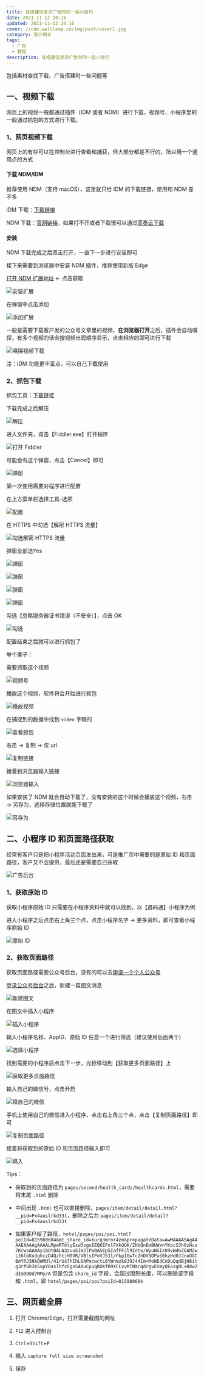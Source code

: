 ```yaml
---
title: 在搭建信息流广告时的一些小技巧
date: 2021-11-12 20:16
updated: 2021-11-12 20:16
cover: //cdn.wallleap.cn/img/post/cover1.jpg
category: 设计相关
tags:
  - 广告
  - 教程
description: 在搭建信息流广告时的一些小技巧
---
```


包括素材查找下载、广告搭建时一些问题等

## 一、视频下载

网页上的视频一般都通过插件（IDM 或者 NDM）进行下载，视频号、小程序里的一般通过抓包的方式进行下载。

### 1、网页视频下载

网页上的有些可以在控制台进行查看和捕获，但大部分都是不行的，所以用一个通用点的方式

#### 下载 NDM/IDM

推荐使用 NDM（支持 macOS），这里就只给 IDM 的下载链接，使用和 NDM 差不多

IDM 下载：[下载链接](https://wallleap.lanzouw.com/incNHwbkktc)

NDM 下载：[官网链接](https://www.neatdownloadmanager.com/index.php/en/)，如果打不开或者下载慢可以通过[蓝奏云下载](https://wallleap.lanzouw.com/iBJs7wbkkmf)

#### 安装

NDM 下载完成之后双击打开，一直下一步进行安装即可

接下来需要到浏览器中安装 NDM 插件，推荐使用新版 Edge

[打开 NDM 扩展地址](https://microsoftedge.microsoft.com/addons/detail/neatdownloadmanager-exten/pbghcbaeehloijjcebiflemhcebmlnke?hl=zh-CN) ← 点击获取

![安装扩展](https://cdn.wallleap.cn/img/pic/illustration/202305280013023.png)

在弹窗中点击添加

![添加扩展](https://cdn.wallleap.cn/img/pic/illustration/202305280013915.png)

一般是需要下载客户发的公众号文章里的视频，**在浏览器打开**之后，插件会自动嗅探，有多个视频的话会按视频出现顺序显示，点击相应的即可进行下载

![嗅探视频下载](https://cdn.wallleap.cn/img/pic/illustration/202305280013854.png)

注：IDM 功能更丰富点，可以自己下载使用

### 2、抓包下载

抓包工具：[下载链接](https://wallleap.lanzouw.com/iMPEVwbhw6d)

下载完成之后解压

![解压](https://cdn.wallleap.cn/img/pic/illustration/202305280013788.png)

进入文件夹，双击【Fiddler.exe】打开程序

![打开 Fiddler](https://cdn.wallleap.cn/img/pic/illustration/202305280014996.png)

可能会有这个弹窗，点击【Cancel】即可

![弹窗](https://cdn.wallleap.cn/img/pic/illustration/202305280014442.png)

第一次使用需要对程序进行配置

在上方菜单栏选择工具-选项

![配置](https://cdn.wallleap.cn/img/pic/illustration/202305280014348.png)

在 HTTPS 中勾选【解密 HTTPS 流量】

![勾选解密 HTTPS 流量](https://cdn.wallleap.cn/img/pic/illustration/202305280014945.png)

弹窗全部选Yes

![弹窗](https://cdn.wallleap.cn/img/pic/illustration/202305280014360.png)

![弹窗](https://cdn.wallleap.cn/img/pic/illustration/202305280014447.png)

![弹窗](https://cdn.wallleap.cn/img/pic/illustration/202305280014420.png)

![弹窗](https://cdn.wallleap.cn/img/pic/illustration/202305280014075.png)

勾选【忽略服务器证书错误（不安全）】，点击 OK

![勾选](https://cdn.wallleap.cn/img/pic/illustration/202305280014093.png)

配置结束之后就可以进行抓包了

举个栗子：

需要抓取这个视频

![视频号](https://cdn.wallleap.cn/img/pic/illustration/202305280014964.png)

播放这个视频，软件将会开始进行抓包

![播放视频](https://cdn.wallleap.cn/img/pic/illustration/202305280014177.png)

在捕捉到的数据中找到 `video` 字眼的

![查看抓包](https://cdn.wallleap.cn/img/pic/illustration/202305280014606.png)

右击 → 复制 → 仅 url

![复制链接](https://cdn.wallleap.cn/img/pic/illustration/202305280015982.png)

接着到浏览器输入链接

![浏览器输入](https://cdn.wallleap.cn/img/pic/illustration/202305280016013.png)

如果安装了 NDM 就会自动下载了，没有安装的这个时候会播放这个视频，右击 → 另存为，选择存储位置就能下载了

![另存为](https://cdn.wallleap.cn/img/pic/illustration/202305280015411.png)

## 二、小程序 ID 和页面路径获取

经常有客户只是把小程序活动页面发出来，可是推广页中需要的是原始 ID 和页面路径，客户又不会提供，最后还是需要自己获取

![广告后台](https://cdn.wallleap.cn/img/pic/illustration/202305280015376.png)

### 1、获取原始 ID

获取小程序原始 ID 只需要在小程序资料中就可以找到，以【昌码通】小程序为例

进入小程序之后点击右上角三个点，点击小程序名字 → 更多资料，即可查看小程序原始 ID

![原始 ID](https://cdn.wallleap.cn/img/pic/illustration/202305280015936.jpg)

### 2、获取页面路径

获取页面路径需要公众号后台，没有的可以去[申请一个个人公众号](https://mp.weixin.qq.com/)

[登录公众号后台](https://mp.weixin.qq.com/cgi-bin/loginpage?url=%2Fcgi-bin%2Fhome%3Ft%3Dhome%2Findex)之后，新建一篇图文消息

![新建图文](https://cdn.wallleap.cn/img/pic/illustration/202305280015257.png)

在图文中插入小程序

![插入小程序](https://cdn.wallleap.cn/img/pic/illustration/202305280015755.png)

输入小程序名称、AppID、原始 ID 任意一个进行筛选（建议使用后面两个）

![选择小程序](https://cdn.wallleap.cn/img/pic/illustration/202305280015836.png)

找到需要的小程序后点击下一步，光标移动到【获取更多页面路径】上

![获取更多页面路径](https://cdn.wallleap.cn/img/pic/illustration/202305280015772.png)

输入自己的微信号，点击开启

![填自己的微信](https://cdn.wallleap.cn/img/pic/illustration/202305280015788.png)

手机上使用自己的微信进入小程序，点击右上角三个点，点击【复制页面路径】即可

![复制页面路径](https://cdn.wallleap.cn/img/pic/illustration/202305280015052.png)

接着将获取到的原始 ID 和页面路径输入即可

![填入](https://cdn.wallleap.cn/img/pic/illustration/202305280015486.png)

Tips：

- 获取到的页面路径为 `pages/second/health_cards/healthcards.html`，需要将末尾 `.html` 删除

- 中间出现 `.html` 也可以直接删除，`pages/item/detail/detail.html?__pid=Px4auslrkd33t`，删除之后为 `pages/item/detail/detail?__pid=Px4auslrkd33t`
- 如果客户给了路径，`hotel/pages/poi/poi.html?poiId=815980604&mt_share_id=kurq3mrnr4zm&propagateData=AwMAAAA5AgAAAAEAAAAgAAAALMpwRTmlyEzw3vgoIEQKEFnlFXkQGK/ZHbQnEmBUWxnYKocS3h0zHvz7KrwsAAAAy1bOtBALN3zuuSIm2lPw0ASEp5IafFFJl9Ietx/WyuNGIz89vNdnZGAM2wLt6lbKo3ghczD4Q/htjH0VR/VBlsIPoVJ51l/FkpIGwTc2hDVSDPaS0hzHd0JJnuOGCBmYRJ3NkQWMdl/41rUx7hIhL6APocwctL6YWnmzk8J9J44Im+MoNEdCnDuQqdBjH6itg3rfGh3bSupY0aslhfcFgn5A9uCpuqRUkfR9XFLvvMTNXrqdrgvEVmyQEosg0L+88w2dIm9OOd7MMy/A` 但是包含 `share_id` 字段，会超过限制长度，可以删除该字段和 `.html`，即 `hotel/pages/poi/poi?poiId=815980604`

## 三、网页截全屏

1. 打开 Chrome/Edge，打开需要截图的网址

2. `F12` 进入控制台

3. `Ctrl`+`Shift`+`P`

4. 输入 `capture full size screenshot`

5. 保存
